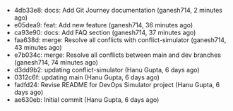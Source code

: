 - 4db33e8: docs: Add Git Journey documentation (ganesh714, 2 minutes ago)
- e05dea9: feat: Add new feature (ganesh714, 36 minutes ago)
- ca93e90: docs: Add FAQ section (ganesh714, 37 minutes ago)
- faa638d: merge: Resolve all conflicts with conflict-simulator (ganesh714, 43 minutes ago)
- e7b034c: merge: Resolve all conflicts between main and dev branches (ganesh714, 74 minutes ago)
- d3dd9b2: updating conflict-simulator (Hanu Gupta, 6 days ago)
- 0312c6f: updating main (Hanu Gupta, 6 days ago)
- fadfd24: Revise README for DevOps Simulator project (Hanu Gupta, 6 days ago)
- ae630eb: Initial commit (Hanu Gupta, 6 days ago)
